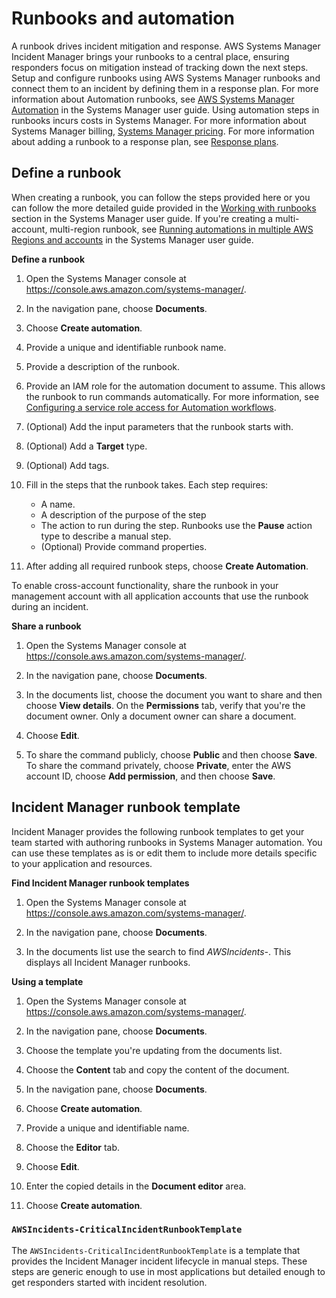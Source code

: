 # Runbooks and automation<a name="runbooks"></a>

A runbook drives incident mitigation and response\. AWS Systems Manager Incident Manager brings your runbooks to a central place, ensuring responders focus on mitigation instead of tracking down the next steps\. Setup and configure runbooks using AWS Systems Manager runbooks and connect them to an incident by defining them in a response plan\. For more information about Automation runbooks, see [AWS Systems Manager Automation](https://docs.aws.amazon.com/systems-manager/latest/userguide/systems-manager-automation.html) in the Systems Manager user guide\. Using automation steps in runbooks incurs costs in Systems Manager\. For more information about Systems Manager billing, [Systems Manager pricing](http://aws.amazon.com/systems-manager/pricing/)\. For more information about adding a runbook to a response plan, see [Response plans](response-plans.md)\.

## Define a runbook<a name="runbook-create"></a>

When creating a runbook, you can follow the steps provided here or you can follow the more detailed guide provided in the [Working with runbooks](https://docs.aws.amazon.com/systems-manager/latest/userguide/automation-documents.html) section in the Systems Manager user guide\. If you're creating a multi\-account, multi\-region runbook, see [Running automations in multiple AWS Regions and accounts](https://docs.aws.amazon.com/systems-manager/latest/userguide/systems-manager-automation-multiple-accounts-and-regions.html) in the Systems Manager user guide\. 

**Define a runbook**

1. Open the Systems Manager console at [https://console\.aws\.amazon\.com/systems\-manager/](https://console.aws.amazon.com/systems-manager/)\. 

1. In the navigation pane, choose **Documents**\.

1. Choose **Create automation**\.

1. Provide a unique and identifiable runbook name\.

1. Provide a description of the runbook\.

1. Provide an IAM role for the automation document to assume\. This allows the runbook to run commands automatically\. For more information, see [Configuring a service role access for Automation workflows](https://docs.aws.amazon.com/systems-manager/latest/userguide/automation-setup.html#automation-setup-configure-role)\.

1. \(Optional\) Add the input parameters that the runbook starts with\.

1. \(Optional\) Add a **Target** type\.

1. \(Optional\) Add tags\.

1. Fill in the steps that the runbook takes\. Each step requires:
   + A name\.
   + A description of the purpose of the step
   + The action to run during the step\. Runbooks use the **Pause** action type to describe a manual step\.
   + \(Optional\) Provide command properties\.

1. After adding all required runbook steps, choose **Create Automation**\.

To enable cross\-account functionality, share the runbook in your management account with all application accounts that use the runbook during an incident\. 

**Share a runbook**

1. Open the Systems Manager console at [https://console\.aws\.amazon\.com/systems\-manager/](https://console.aws.amazon.com/systems-manager/)\.

1. In the navigation pane, choose **Documents**\.

1. In the documents list, choose the document you want to share and then choose **View details**\. On the **Permissions** tab, verify that you're the document owner\. Only a document owner can share a document\.

1. Choose **Edit**\.

1. To share the command publicly, choose **Public** and then choose **Save**\. To share the command privately, choose **Private**, enter the AWS account ID, choose **Add permission**, and then choose **Save**\. 

## Incident Manager runbook template<a name="runbooks-template"></a>

Incident Manager provides the following runbook templates to get your team started with authoring runbooks in Systems Manager automation\. You can use these templates as is or edit them to include more details specific to your application and resources\. 

**Find Incident Manager runbook templates**

1. Open the Systems Manager console at [https://console\.aws\.amazon\.com/systems\-manager/](https://console.aws.amazon.com/systems-manager/)\.

1. In the navigation pane, choose **Documents**\.

1. In the documents list use the search to find *AWSIncidents\-*\. This displays all Incident Manager runbooks\.

**Using a template**

1. Open the Systems Manager console at [https://console\.aws\.amazon\.com/systems\-manager/](https://console.aws.amazon.com/systems-manager/)\.

1. In the navigation pane, choose **Documents**\.

1. Choose the template you're updating from the documents list\.

1. Choose the **Content** tab and copy the content of the document\.

1. In the navigation pane, choose **Documents**\.

1. Choose **Create automation**\.

1. Provide a unique and identifiable name\.

1. Choose the **Editor** tab\. 

1. Choose **Edit**\.

1. Enter the copied details in the **Document editor** area\. 

1. Choose **Create automation**\.

### `AWSIncidents-CriticalIncidentRunbookTemplate`<a name="runbooks-template-critical"></a>

The `AWSIncidents-CriticalIncidentRunbookTemplate` is a template that provides the Incident Manager incident lifecycle in manual steps\. These steps are generic enough to use in most applications but detailed enough to get responders started with incident resolution\. 